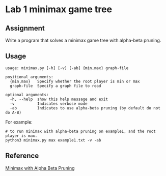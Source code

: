 # Lab 1 minimax game tree
## Assignment
Write a program that solves a minimax game tree with alpha-beta pruning.

## Usage
```
usage: minimax.py [-h] [-v] [-ab] {min,max} graph-file

positional arguments:
  {min,max}   Specify whether the root player is min or max
  graph-file  Specify a graph file to read

optional arguments:
  -h, --help  show this help message and exit
  -v          Indicates verbose mode
  -ab         Indicates to use alpha-beta pruning (by default do not do A-B)
```

For example:
```
# to run minimax with alpha-beta pruning on example1, and the root player is max.
python3 minimax.py max example1.txt -v -ab
```

## Reference
[Minimax with Alpha Beta Pruning](https://www.youtube.com/watch?v=zp3VMe0Jpf8)

